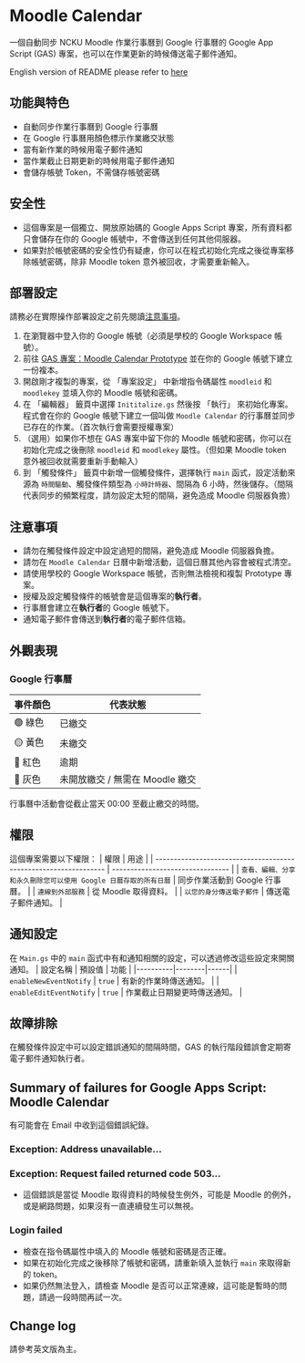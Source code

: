# Moodle Calendar

一個自動同步 NCKU Moodle 作業行事曆到 Google 行事曆的 Google App Script (GAS) 專案，也可以在作業更新的時候傳送電子郵件通知。 

English version of README please refer to [here](README.md)

## 功能與特色
- 自動同步作業行事曆到 Google 行事曆
- 在 Google 行事曆用顏色標示作業繳交狀態
- 當有新作業的時候用電子郵件通知
- 當作業截止日期更新的時候用電子郵件通知
- 會儲存帳號 Token，不需儲存帳號密碼

## 安全性
- 這個專案是一個獨立、開放原始碼的 Google Apps Script 專案，所有資料都只會儲存在你的 Google 帳號中，不會傳送到任何其他伺服器。
- 如果對於帳號密碼的安全性仍有疑慮，你可以在程式初始化完成之後從專案移除帳號密碼，除非 Moodle token 意外被回收，才需要重新輸入。

## 部署設定
請務必在實際操作部署設定之前先閱讀[注意事項](#注意事項)。
1. 在瀏覽器中登入你的 Google 帳號（必須是學校的 Google Workspace 帳號）。
2. 前往 [GAS 專案：Moodle Calendar Prototype](https://script.google.com/d/1xTOFyXwG29KlCkZwG-cZkHT3_bvQwJ7Z1epCd0n0BsQwIr7WIPnFIXLt/edit) 並在你的 Google 帳號下建立一份複本。
3. 開啟剛才複製的專案，從 「專案設定」 中新增指令碼屬性 `moodleid` 和 `moodlekey` 並填入你的 Moodle 帳號和密碼。
4. 在 「編輯器」 籤頁中選擇 `Inititalize.gs` 然後按 「執行」 來初始化專案。程式會在你的 Google 帳號下建立一個叫做 `Moodle Calendar` 的行事曆並同步已存在的作業。（首次執行會需要授權專案）
5. （選用）如果你不想在 GAS 專案中留下你的 Moodle 帳號和密碼，你可以在初始化完成之後刪除 `moodleid` 和 `moodlekey` 屬性。（但如果 Moodle token 意外被回收就需要重新手動輸入）
6. 到 「觸發條件」 籤頁中新增一個觸發條件，選擇執行 `main` 函式，設定活動來源為 `時間驅動`、觸發條件類型為 `小時計時器`、間隔為 6 小時，然後儲存。（間隔代表同步的頻繁程度，請勿設定太短的間隔，避免造成 Moodle 伺服器負擔）

## 注意事項
- 請勿在觸發條件設定中設定過短的間隔，避免造成 Moodle 伺服器負擔。
- 請勿在 `Moodle Calendar` 日曆中新增活動，這個日曆其他內容會被程式清空。
- 請使用學校的 Google Workspace 帳號，否則無法檢視和複製 Prototype 專案。
- 授權及設定觸發條件的帳號會是這個專案的**執行者**。
- 行事曆會建立在**執行者**的 Google 帳號下。
- 通知電子郵件會傳送到**執行者**的電子郵件信箱。

## 外觀表現
### Google 行事曆
| 事件顏色       | 代表狀態   |
| ------------- | ---------- |
| &#128994; 綠色 | 已繳交     |
| &#128993; 黃色 | 未繳交     |
| &#128308; 紅色 | 逾期       |
| &#128280; 灰色 | 未開放繳交 / 無需在 Moodle 繳交 |

行事曆中活動會從截止當天 00:00 至截止繳交的時間。

## 權限
這個專案需要以下權限：
| 權限                                                             | 用途                             |
| ---------------------------------------------------------------- | -------------------------------- |
| `查看、編輯、分享和永久刪除您可以使用 Google 日曆存取的所有日曆` | 同步作業活動到 Google 行事曆。 |
| `連線到外部服務`                                                 | 從 Moodle 取得資料。             |
| `以您的身分傳送電子郵件`                                         | 傳送電子郵件通知。               |

## 通知設定
在 `Main.gs` 中的 `main` 函式中有和通知相關的設定，可以透過修改這些設定來開關通知。
| 設定名稱 | 預設值 | 功能 |
|----------|--------|------|
| `enableNewEventNotify` | `true` | 有新的作業時傳送通知。 |
| `enableEditEventNotify` | `true` | 作業截止日期變更時傳送通知。 |

## 故障排除
在觸發條件設定中可以設定錯誤通知的間隔時間，GAS 的執行階段錯誤會定期寄電子郵件通知執行者。

## Summary of failures for Google Apps Script: Moodle Calendar
有可能會在 Email 中收到這個錯誤紀錄。

### Exception: Address unavailable...
### Exception: Request failed returned code 503...
- 這個錯誤是當從 Moodle 取得資料的時候發生例外，可能是 Moodle 的例外，或是網路問題，如果沒有一直連續發生可以無視。

### Login failed
- 檢查在指令碼屬性中填入的 Moodle 帳號和密碼是否正確。
- 如果在初始化完成之後移除了帳號和密碼，請重新填入並執行 `main` 來取得新的 token。
- 如果仍然無法登入，請檢查 Moodle 是否可以正常連線，這可能是暫時的問題，請過一段時間再試一次。

## Change log
請參考英文版為主。